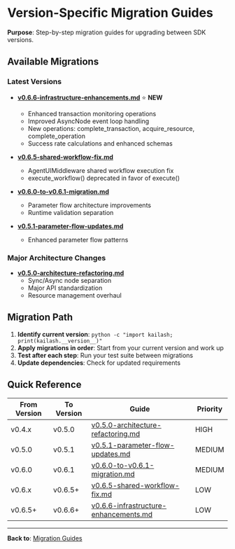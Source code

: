 # Version-Specific Migration Guides

**Purpose**: Step-by-step migration guides for upgrading between SDK versions.

## Available Migrations

### Latest Versions

- **[v0.6.6-infrastructure-enhancements.md](v0.6.6-infrastructure-enhancements.md)** ⭐ **NEW**
  - Enhanced transaction monitoring operations
  - Improved AsyncNode event loop handling
  - New operations: complete_transaction, acquire_resource, complete_operation
  - Success rate calculations and enhanced schemas

- **[v0.6.5-shared-workflow-fix.md](v0.6.5-shared-workflow-fix.md)**
  - AgentUIMiddleware shared workflow execution fix
  - execute_workflow() deprecated in favor of execute()

- **[v0.6.0-to-v0.6.1-migration.md](v0.6.0-to-v0.6.1-migration.md)**
  - Parameter flow architecture improvements
  - Runtime validation separation

- **[v0.5.1-parameter-flow-updates.md](v0.5.1-parameter-flow-updates.md)**
  - Enhanced parameter flow patterns

### Major Architecture Changes

- **[v0.5.0-architecture-refactoring.md](v0.5.0-architecture-refactoring.md)**
  - Sync/Async node separation
  - Major API standardization
  - Resource management overhaul

## Migration Path

1. **Identify current version**: `python -c "import kailash; print(kailash.__version__)"`
2. **Apply migrations in order**: Start from your current version and work up
3. **Test after each step**: Run your test suite between migrations
4. **Update dependencies**: Check for updated requirements

## Quick Reference

| From Version | To Version | Guide | Priority |
|--------------|------------|-------|----------|
| v0.4.x | v0.5.0 | [v0.5.0-architecture-refactoring.md](v0.5.0-architecture-refactoring.md) | HIGH |
| v0.5.0 | v0.5.1 | [v0.5.1-parameter-flow-updates.md](v0.5.1-parameter-flow-updates.md) | MEDIUM |
| v0.6.0 | v0.6.1 | [v0.6.0-to-v0.6.1-migration.md](v0.6.0-to-v0.6.1-migration.md) | MEDIUM |
| v0.6.x | v0.6.5+ | [v0.6.5-shared-workflow-fix.md](v0.6.5-shared-workflow-fix.md) | LOW |
| v0.6.5+ | v0.6.6+ | [v0.6.6-infrastructure-enhancements.md](v0.6.6-infrastructure-enhancements.md) | LOW |

---

**Back to**: [Migration Guides](../README.md)
